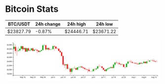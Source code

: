 # Bitcoin Stats

BTC/USDT|24h change|24h high|24h low|
|---|---|---|---|
|$23827.79|-0.87%|$24446.71|$23671.22|

<img src="./chart.svg">
